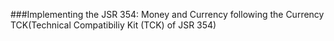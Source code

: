 ###Implementing the JSR 354: Money and Currency following the Currency TCK(Technical Compatibiliy Kit (TCK) of JSR 354) 